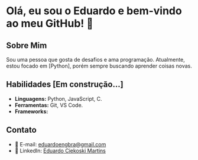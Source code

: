 # Olá, eu sou o Eduardo e bem-vindo ao meu GitHub! 👋

## Sobre Mim
Sou uma pessoa que gosta de desafios e ama programação. Atualmente, estou focado em [Python], porém sempre buscando aprender coisas novas.

## Habilidades [Em construção...]
- **Linguagens:** Python, JavaScript, C.
- **Ferramentas:** Git, VS Code.
- **Frameworks:** 
  
## Contato
- 📧 E-mail: [eduardoengbra@gmail.com](mailto:eduardoengbra@gmail.com)
- 💼 LinkedIn: [Eduardo Ciekoski Martins]([(https://www.linkedin.com/in/eduardo-ciekoski-martins-247906343/)])
